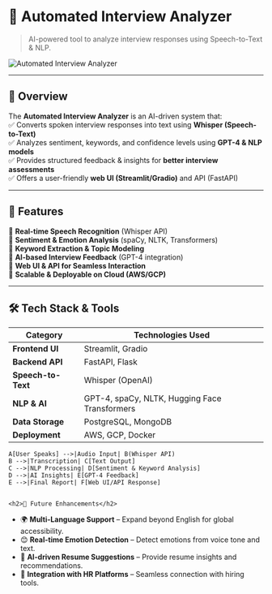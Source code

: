 # 🎤 Automated Interview Analyzer  
> AI-powered tool to analyze interview responses using Speech-to-Text & NLP.  

![Automated Interview Analyzer](https://via.placeholder.com/1000x400?text=Project+Banner)

---

## 🚀 **Overview**  
The **Automated Interview Analyzer** is an AI-driven system that:  
✅ Converts spoken interview responses into text using **Whisper (Speech-to-Text)**  
✅ Analyzes sentiment, keywords, and confidence levels using **GPT-4 & NLP models**  
✅ Provides structured feedback & insights for **better interview assessments**  
✅ Offers a user-friendly **web UI (Streamlit/Gradio)** and API (FastAPI)  

---

## 🎯 **Features**  
🔹 **Real-time Speech Recognition** (Whisper API)  
🔹 **Sentiment & Emotion Analysis** (spaCy, NLTK, Transformers)  
🔹 **Keyword Extraction & Topic Modeling**  
🔹 **AI-based Interview Feedback** (GPT-4 integration)  
🔹 **Web UI & API for Seamless Interaction**  
🔹 **Scalable & Deployable on Cloud (AWS/GCP)**  

---


## 🛠 Tech Stack & Tools

| Category           | Technologies Used                           |
|--------------------|--------------------------------------------|
| **Frontend UI**    | Streamlit, Gradio                         |
| **Backend API**    | FastAPI, Flask                            |
| **Speech-to-Text** | Whisper (OpenAI)                          |
| **NLP & AI**       | GPT-4, spaCy, NLTK, Hugging Face Transformers |
| **Data Storage**   | PostgreSQL, MongoDB                       |
| **Deployment**     | AWS, GCP, Docker                          |

    A[User Speaks] -->|Audio Input| B(Whisper API)
    B -->|Transcription| C[Text Output]
    C -->|NLP Processing| D[Sentiment & Keyword Analysis]
    D -->|AI Insights| E[GPT-4 Feedback]
    E -->|Final Report| F[Web UI/API Response]


    <h2>🚀 Future Enhancements</h2>
<ul>
  <li>🌍 <b>Multi-Language Support</b> – Expand beyond English for global accessibility.</li>
  <li>😊 <b>Real-time Emotion Detection</b> – Detect emotions from voice tone and text.</li>
  <li>📄 <b>AI-driven Resume Suggestions</b> – Provide resume insights and recommendations.</li>
  <li>🔗 <b>Integration with HR Platforms</b> – Seamless connection with hiring tools.</li>
</ul>

